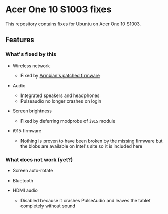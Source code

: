 # Acer One 10 S1003 fixes

This repository contains fixes for Ubuntu on Acer One 10 S1003.

## Features
### What's fixed by this

* Wireless network
  * Fixed by [Armbian's patched firmware](https://github.com/armbian/firmware)

* Audio
  * Integrated speakers and headphones
  * Pulseaudio no longer crashes on login

* Screen brightness
  * Fixed by deferring modprobe of `i915` module

* i915 firmware
  * Nothing is proven to have been broken by the missing firmware but
    the blobs are available on Intel's site so it is included here


### What does not work (yet?)

* Screen auto-rotate

* Bluetooth

* HDMI audio
  * Disabled because it crashes PulseAudio and leaves the tablet completely
    without sound

